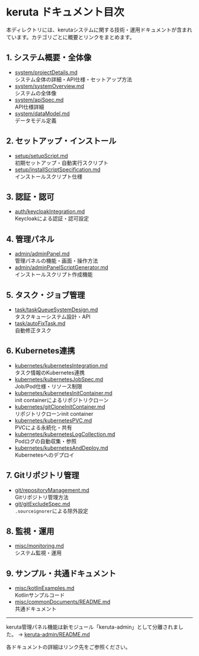 # keruta ドキュメント目次

本ディレクトリには、kerutaシステムに関する技術・運用ドキュメントが含まれています。カテゴリごとに概要とリンクをまとめます。

## 1. システム概要・全体像
- [system/projectDetails.md](./system/projectDetails.md)  
  システム全体の詳細・API仕様・セットアップ方法
- [system/systemOverview.md](./system/systemOverview.md)  
  システムの全体像
- [system/apiSpec.md](./system/apiSpec.md)  
  API仕様詳細
- [system/dataModel.md](./system/dataModel.md)  
  データモデル定義

## 2. セットアップ・インストール
- [setup/setupScript.md](./setup/setupScript.md)  
  初期セットアップ・自動実行スクリプト
- [setup/installScriptSpecification.md](./setup/installScriptSpecification.md)  
  インストールスクリプト仕様

## 3. 認証・認可
- [auth/keycloakIntegration.md](./auth/keycloakIntegration.md)  
  Keycloakによる認証・認可設定

## 4. 管理パネル
- [admin/adminPanel.md](./admin/adminPanel.md)  
  管理パネルの機能・画面・操作方法
- [admin/adminPanelScriptGenerator.md](./admin/adminPanelScriptGenerator.md)  
  インストールスクリプト作成機能

## 5. タスク・ジョブ管理
- [task/taskQueueSystemDesign.md](./task/taskQueueSystemDesign.md)  
  タスクキューシステム設計・API
- [task/autoFixTask.md](./task/autoFixTask.md)  
  自動修正タスク

## 6. Kubernetes連携
- [kubernetes/kubernetesIntegration.md](./kubernetes/kubernetesIntegration.md)  
  タスク情報のKubernetes連携
- [kubernetes/kubernetesJobSpec.md](./kubernetes/kubernetesJobSpec.md)  
  Job/Pod仕様・リソース制限
- [kubernetes/kubernetesInitContainer.md](./kubernetes/kubernetesInitContainer.md)  
  init containerによるリポジトリクローン
- [kubernetes/gitCloneInitContainer.md](./kubernetes/gitCloneInitContainer.md)  
  リポジトリクローンinit container
- [kubernetes/kubernetesPVC.md](./kubernetes/kubernetesPVC.md)  
  PVCによる永続化・共有
- [kubernetes/kubernetesLogCollection.md](./kubernetes/kubernetesLogCollection.md)  
  Podログの自動収集・参照
- [kubernetes/kubernetesAndDeploy.md](./kubernetes/kubernetesAndDeploy.md)  
  Kubernetesへのデプロイ

## 7. Gitリポジトリ管理
- [git/repositoryManagement.md](./git/repositoryManagement.md)  
  Gitリポジトリ管理方法
- [git/gitExcludeSpec.md](./git/gitExcludeSpec.md)  
  `.sourceignorer`による除外設定

## 8. 監視・運用
- [misc/monitoring.md](./misc/monitoring.md)  
  システム監視・運用

## 9. サンプル・共通ドキュメント
- [misc/kotlinExamples.md](./misc/kotlinExamples.md)  
  Kotlinサンプルコード
- [misc/commonDocuments/README.md](./misc/commonDocuments/README.md)  
  共通ドキュメント

---

keruta管理パネル機能は新モジュール「keruta-admin」として分離されました。
→ [keruta-admin/README.md](../keruta-admin/README.md)

各ドキュメントの詳細はリンク先をご参照ください。
